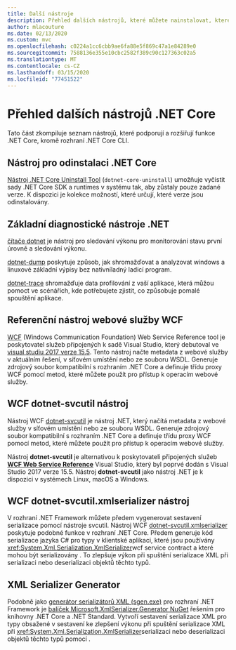 ```yaml
---
title: Další nástroje
description: Přehled dalších nástrojů, které můžete nainstalovat, které podporují a rozšířit .NET Základní funkce.
author: mlacouture
ms.date: 02/13/2020
ms.custom: mvc
ms.openlocfilehash: c0224a1cc6cbb9ae6fa88e5f869c47a1e84289e0
ms.sourcegitcommit: 7588136e355e10cbc2582f389c90c127363c02a5
ms.translationtype: MT
ms.contentlocale: cs-CZ
ms.lasthandoff: 03/15/2020
ms.locfileid: "77451522"
---
```

# <a name="net-core-additional-tools-overview"></a>Přehled dalších nástrojů .NET Core

Tato část zkompiluje seznam nástrojů, které podporují a rozšiřují funkce .NET Core, kromě rozhraní .NET Core CLI.

## <a name="net-core-uninstall-tool"></a>Nástroj pro odinstalaci .NET Core

[Nástroj .NET Core Uninstall Tool](https://github.com/dotnet/cli-lab/releases) (`dotnet-core-uninstall`) umožňuje vyčistit sady .NET Core SDK a runtimes v systému tak, aby zůstaly pouze zadané verze. K dispozici je kolekce možností, které určují, které verze jsou odinstalovány.

## <a name="net-core-diagnostic-tools"></a>Základní diagnostické nástroje .NET

[čítače dotnet](../diagnostics/dotnet-counters.md) je nástroj pro sledování výkonu pro monitorování stavu první úrovně a sledování výkonu.

[dotnet-dump](../diagnostics/dotnet-dump.md) poskytuje způsob, jak shromažďovat a analyzovat windows a linuxové základní výpisy bez nativníladný ladicí program.

[dotnet-trace](../diagnostics/dotnet-trace.md) shromažďuje data profilování z vaší aplikace, která můžou pomoct ve scénářích, kde potřebujete zjistit, co způsobuje pomalé spouštění aplikace.

## <a name="wcf-web-service-reference-tool"></a>Referenční nástroj webové služby WCF

[WCF](wcf-web-service-reference-guide.md) (Windows Communication Foundation) Web Service Reference tool je poskytovatel služeb připojených k sadě Visual Studio, který debutoval ve [visual studiu 2017 verze 15.5](/visualstudio/releasenotes/vs2017-relnotes-v15.5#WCFTools). Tento nástroj načte metadata z webové služby v aktuálním řešení, v síťovém umístění nebo ze souboru WSDL. Generuje zdrojový soubor kompatibilní s rozhraním .NET Core a definuje třídu proxy WCF pomocí metod, které můžete použít pro přístup k operacím webové služby.

## <a name="wcf-dotnet-svcutil-tool"></a>WCF dotnet-svcutil nástroj

Nástroj WCF [dotnet-svcutil](dotnet-svcutil-guide.md) je nástroj .NET, který načítá metadata z webové služby v síťovém umístění nebo ze souboru WSDL. Generuje zdrojový soubor kompatibilní s rozhraním .NET Core a definuje třídu proxy WCF pomocí metod, které můžete použít pro přístup k operacím webové služby.

Nástroj **dotnet-svcutil** je alternativou k poskytovateli připojených služeb [**WCF Web Service Reference**](wcf-web-service-reference-guide.md) Visual Studio, který byl poprvé dodán s Visual Studio 2017 verze 15.5. Nástroj **dotnet-svcutil** jako nástroj .NET je k dispozici v systémech Linux, macOS a Windows.

## <a name="wcf-dotnet-svcutilxmlserializer-tool"></a>WCF dotnet-svcutil.xmlserializer nástroj

V rozhraní .NET Framework můžete předem vygenerovat sestavení serializace pomocí nástroje svcutil. Nástroj WCF [dotnet-svcutil.xmlserializer](dotnet-svcutil.xmlserializer-guide.md) poskytuje podobné funkce v rozhraní .NET Core. Předem generuje kód serializace jazyka C# pro typy v klientské aplikaci, které jsou používány <xref:System.Xml.Serialization.XmlSerializer>wcf service contract a které mohou být serializovány . To zlepšuje výkon při spuštění serializace XML při serializaci nebo deserializaci objektů těchto typů.

## <a name="xml-serializer-generator"></a>XML Serializer Generator

Podobně jako [generátor serializátorů XML (sgen.exe)](../../standard/serialization/xml-serializer-generator-tool-sgen-exe.md) pro rozhraní .NET Framework je [balíček Microsoft.XmlSerializer.Generator NuGet](https://www.nuget.org/packages/Microsoft.XmlSerializer.Generator) řešením pro knihovny .NET Core a .NET Standard. Vytvoří sestavení serializace XML pro typy obsažené v sestavení ke zlepšení výkonu při spuštění serializace XML při <xref:System.Xml.Serialization.XmlSerializer>serializaci nebo deserializaci objektů těchto typů pomocí .
